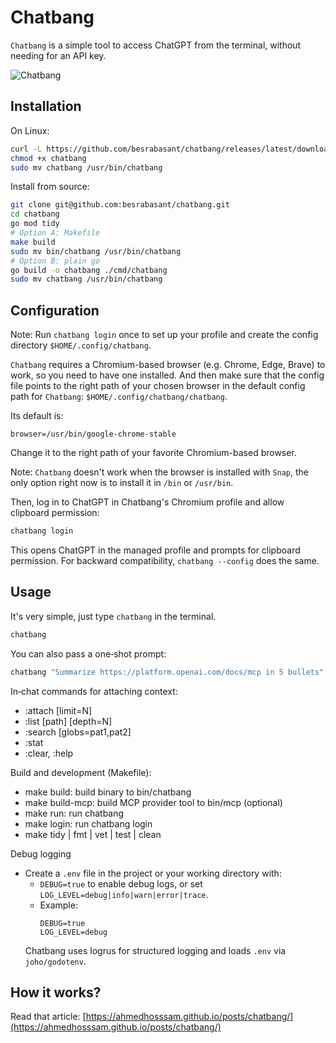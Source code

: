 # Chatbang

`Chatbang` is a simple tool to access ChatGPT from the terminal, without needing for an API key.

![Chatbang](./assets/chatbang.png)

## Installation

On Linux:

```bash
curl -L https://github.com/besrabasant/chatbang/releases/latest/download/chatbang -o chatbang
chmod +x chatbang
sudo mv chatbang /usr/bin/chatbang
```

Install from source:

```bash
git clone git@github.com:besrabasant/chatbang.git
cd chatbang
go mod tidy
# Option A: Makefile
make build
sudo mv bin/chatbang /usr/bin/chatbang
# Option B: plain go
go build -o chatbang ./cmd/chatbang
sudo mv chatbang /usr/bin/chatbang
```

## Configuration

Note: Run `chatbang login` once to set up your profile and create the config directory `$HOME/.config/chatbang`.

`Chatbang` requires a Chromium-based browser (e.g. Chrome, Edge, Brave) to work, so you need to have one installed. And then make sure that the config file points to the right path of your chosen browser in the default config path for `Chatbang`: `$HOME/.config/chatbang/chatbang`.

Its default is:
```
browser=/usr/bin/google-chrome-stable
```

Change it to the right path of your favorite Chromium-based browser.

Note: `Chatbang` doesn't work when the browser is installed with `Snap`, the only option right now is to install it in `/bin` or `/usr/bin`.

Then, log in to ChatGPT in Chatbang's Chromium profile and allow clipboard permission:
```bash
chatbang login
```
This opens ChatGPT in the managed profile and prompts for clipboard permission. For backward compatibility, `chatbang --config` does the same.

## Usage

It's very simple, just type `chatbang` in the terminal.
```bash
chatbang
```

You can also pass a one‑shot prompt:
```bash
chatbang "Summarize https://platform.openai.com/docs/mcp in 5 bullets"
```

In‑chat commands for attaching context:
- :attach <path> [limit=N]
- :list [path] [depth=N]
- :search <root> <query> [globs=pat1,pat2]
- :stat <path>
- :clear, :help

Build and development (Makefile):
- make build: build binary to bin/chatbang
- make build-mcp: build MCP provider tool to bin/mcp (optional)
- make run: run chatbang
- make login: run chatbang login
- make tidy | fmt | vet | test | clean

Debug logging
- Create a `.env` file in the project or your working directory with:
  - `DEBUG=true` to enable debug logs, or set `LOG_LEVEL=debug|info|warn|error|trace`.
  - Example:
    ```
    DEBUG=true
    LOG_LEVEL=debug
    ```
  Chatbang uses logrus for structured logging and loads `.env` via `joho/godotenv`.

## How it works?

Read that article: [https://ahmedhosssam.github.io/posts/chatbang/](https://ahmedhosssam.github.io/posts/chatbang/)
